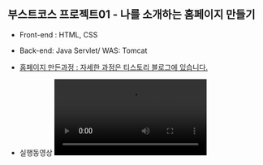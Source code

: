 ## 부스트코스 프로젝트01 - 나를 소개하는 홈페이지 만들기

- Front-end : HTML, CSS
- Back-end: Java Servlet/ WAS: Tomcat

- [홈페이지 만든과정 : 자세한 과정은 티스토리 블로그에 있습니다.](https://ek12mv2.tistory.com/132)
- 실행동영상
![](./webResult.mp4)
